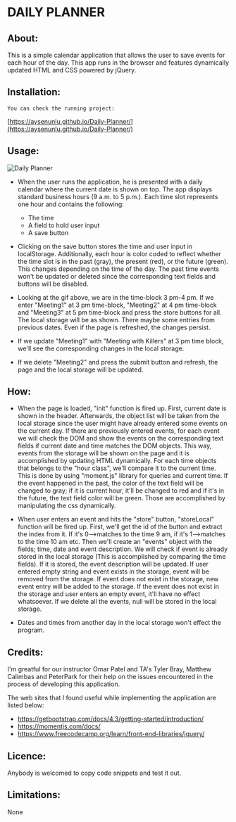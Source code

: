 # DAILY PLANNER

## About: ##

This is a simple calendar application that allows the user to save events for each hour of the day. This app runs in the browser and features dynamically updated HTML and CSS powered by jQuery.


## Installation: ##

    You can check the running project: 
    
  [https://aysenunlu.github.io/Daily-Planner/](https://aysenunlu.github.io/Daily-Planner/)

## Usage: ##

  ![Daily Planner](images/DailyPlanner.gif)

   - When the user runs the application, he is presented with a daily calendar where the current date is shown on top.
     The app displays standard business hours (9 a.m. to 5 p.m.). Each time slot represents one hour and contains the following: 

     * The time
     * A field to hold user input
     * A save button

  - Clicking on the save button stores the time and user input in localStorage. Additionally, each hour is color coded to reflect whether the time slot is in the past (gray), the present (red), or the future (green). This changes depending on the time of the day. The past time events won't be updated or deleted since the corresponding text fields and buttons will be disabled.

   - Looking at the gif above, we are in the time-block 3 pm-4 pm. If we enter "Meeting1" at 3 pm time-block, "Meeting2" at 4 pm time-block and "Meeting3" at 5 pm time-block and press the store buttons for all. The local storage will be as shown. There maybe some entries from previous dates. Even if the page is refreshed, the changes persist.

   - If we update "Meeting1" with "Meeting with Killers" at 3 pm time block, we'll see the corresponding changes in the local storage.

   - If we delete "Meeting2" and press the submit button and refresh, the page and the local storage will be updated.

## How: ##

* When the page is loaded, "init" function is fired up. First, current date is shown in the header. Afterwards, the object list will be taken from the local storage since the user might have already entered some events on the current day. If there are previously entered events, for each event we will check the DOM and show the events on the corresponding text fields if current date and time matches the DOM objects. This way, events from the storage will be shown on the page and it is accomplished by updating HTML dynamically. For each time objects that belongs to the "hour class", we'll compare it to the current time. This is done by using "moment.js" library for queries and current time. If the event happened in the past, the color of the text field will be changed to gray; if it is current hour, it'll be changed to red and if it's in the future, the text field color will be green. Those are accomplished by manipulating the css dynamically.

* When user enters an event and hits the "store" button, "storeLocal" function will be fired up. First, we'll get the id of the button and extract the index from it. If  it's 0-->matches to the time 9 am, if it's  1-->matches to the time 10 am etc. Then we'll create an "events" object with the fields; time, date and event description. We will check if event is already stored in the local storage (This is accomplished by comparing the time fields). If it is stored, the event description will be updated. If user entered empty string and event exists in the storage, event will be removed from the storage. If event does not exist in the storage, new event entry will be added to the storage. If the event does not exist in the storage and user enters an empty event, it'll have no effect whatsoever. If we delete all the events, null will be stored in the local storage.

* Dates and times from another day in the local storage won't effect the program.

## Credits: ## 

I'm greatful for our instructor Omar Patel and TA's Tyler Bray, Matthew Calimbas and PeterPark for their help on the issues encountered in the process of developing this application.

The web sites that I found useful while implementing the application are listed below:

  * https://getbootstrap.com/docs/4.3/getting-started/introduction/
  * https://momentjs.com/docs/
  * https://www.freecodecamp.org/learn/front-end-libraries/jquery/
  
## Licence: ##

Anybody is welcomed to copy code snippets and test it out.

## Limitations: ##

 None